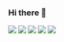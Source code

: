 ### Hi there 👋

![](https://git-hub-readme-stats-clone-uwg8.vercel.app/api/cards/profile-details?username=GG-highness&theme=dracula)
![](https://git-hub-readme-stats-clone-uwg8.vercel.app/api/cards/repos-per-language?username=GG-highness&theme=dracula)
![](https://git-hub-readme-stats-clone-uwg8.vercel.app/api/cards/most-commit-language?username=GG-highness&theme=dracula)
![](https://git-hub-readme-stats-clone-uwg8.vercel.app/api/cards/stats?username=GG-highness&theme=dracula)
![](https://git-hub-readme-stats-clone-uwg8.vercel.app/api/cards/productive-time?username=GG-highness&theme=dracula)
